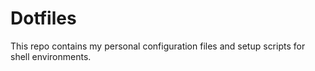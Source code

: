 # Dotfiles

This repo contains my personal configuration files and setup scripts for shell environments.


